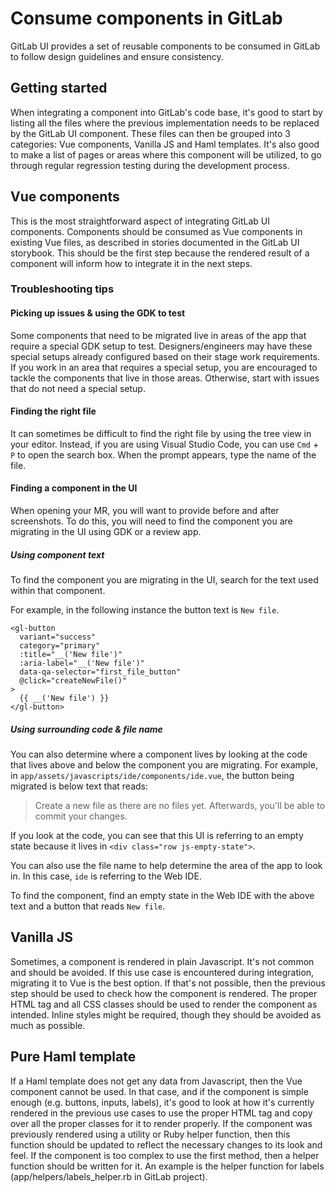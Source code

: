 # Consume components in GitLab

GitLab UI provides a set of reusable components to be consumed in GitLab to follow design guidelines
and ensure consistency.

## Getting started

When integrating a component into GitLab's code base, it's good to start by listing all the files
where the previous implementation needs to be replaced by the GitLab UI component. These files can
then be grouped into 3 categories: Vue components, Vanilla JS and Haml templates. It's also good to
make a list of pages or areas where this component will be utilized, to go through regular
regression testing during the development process.

## Vue components

This is the most straightforward aspect of integrating GitLab UI components. Components should be
consumed as Vue components in existing Vue files, as described in stories documented in
the GitLab UI storybook. This should be the first step because the rendered result of a component
will inform how to integrate it in the next steps.

### Troubleshooting tips

#### Picking up issues & using the GDK to test

Some components that need to be migrated live in areas of the app that require a special GDK setup
to test. Designers/engineers may have these special setups already configured based on their stage
work requirements. If you work in an area that requires a special setup, you are encouraged to
tackle the components that live in those areas. Otherwise, start with issues that do not need
a special setup.

#### Finding the right file

It can sometimes be difficult to find the right file by using the tree view in your editor.
Instead, if you are using Visual Studio Code, you can use `Cmd` + `P` to open the search box.
When the prompt appears, type the name of the file.

#### Finding a component in the UI

When opening your MR, you will want to provide before and after screenshots. To do this, you will
need to find the component you are migrating in the UI using GDK or a review app.

##### Using component text

To find the component you are migrating in the UI, search for the text used within that component.

For example, in the following instance the button text is `New file`.

```vue
<gl-button
  variant="success"
  category="primary"
  :title="__('New file')"
  :aria-label="__('New file')"
  data-qa-selector="first_file_button"
  @click="createNewFile()"
>
  {{ __('New file') }}
</gl-button>
```

##### Using surrounding code & file name

You can also determine where a component lives by looking at the code that lives above and below the
component you are migrating. For example, in `app/assets/javascripts/ide/components/ide.vue`,
the button being migrated is below text that reads:

> Create a new file as there are no files yet. Afterwards, you'll be able to commit your changes.

If you look at the code, you can see that this UI is referring to an empty state because it lives
in `<div class="row js-empty-state">`.

You can also use the file name to help determine the area of the app to look in. In this case,
`ide` is referring to the Web IDE.

To find the component, find an empty state in the Web IDE with the above text and a button
that reads `New file`.

## Vanilla JS

Sometimes, a component is rendered in plain Javascript. It's not common and should be avoided.
If this use case is encountered during integration, migrating it to Vue is the best option.
If that's not possible, then the previous step should be used to check how the component is
rendered. The proper HTML tag and all CSS classes should be used to render the component as
intended. Inline styles might be required, though they should be avoided as much as possible.

## Pure Haml template

If a Haml template does not get any data from Javascript, then the Vue component cannot be used.
In that case, and if the component is simple enough (e.g. buttons, inputs, labels), it's good to
look at how it's currently rendered in the previous use cases to use the proper HTML tag and copy
over all the proper classes for it to render properly. If the component was previously rendered
using a utility or Ruby helper function, then this function should be updated to reflect the
necessary changes to its look and feel. If the component is too complex to use the first method,
then a helper function should be written for it. An example is the helper function for labels
(app/helpers/labels_helper.rb in GitLab project).
